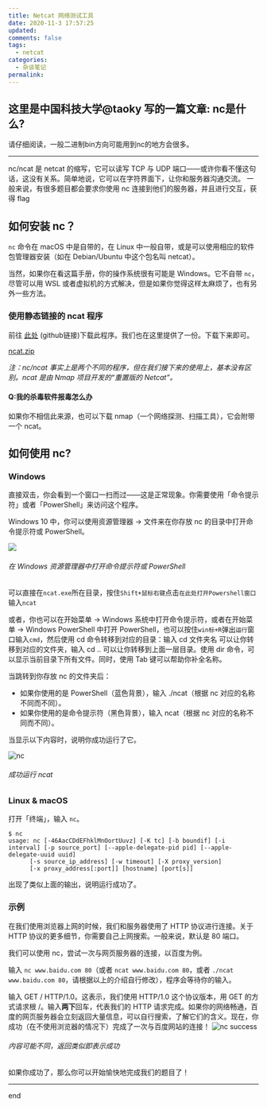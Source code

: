 ```yaml
---
title: Netcat 网络测试工具
date: 2020-11-3 17:57:25
updated: 
comments: false
tags: 
  - netcat
categories: 
  - 杂谈笔记
permalink: 
---
```


**这里是中国科技大学@taoky 写的一篇文章: nc是什么?**
---

请仔细阅读，一般二进制bin方向可能用到nc的地方会很多。



---
nc/ncat 是 netcat 的缩写，它可以读写 TCP 与 UDP 端口——或许你看不懂这句话，这没有关系。简单地说，它可以在字符界面下，让你和服务器沟通交流。
一般来说，有很多题目都会要求你使用 nc 连接到他们的服务器，并且进行交互，获得 flag

## 如何安装 nc？

`nc` 命令在 macOS 中是自带的，在 Linux 中一般自带，或是可以使用相应的软件包管理器安装（如在 Debian/Ubuntu 中这个包名叫 netcat）。

当然，如果你在看这篇手册，你的操作系统很有可能是 Windows。它不自带 `nc`，尽管可以用 WSL 或者虚拟机的方式解决，但是如果你觉得这样太麻烦了，也有另外一些方法。

### 使用静态链接的 ncat 程序

前往 [此处](https://github.com/andrew-d/static-binaries/blob/master/binaries/windows/x86/ncat.exe) (github链接)下载此程序。我们也在这里提供了一份。下载下来即可。

[ncat.zip](http://err0r.top/flag/sourses/ncat.zip)

*注：nc/ncat 事实上是两个不同的程序，但在我们接下来的使用上，基本没有区别。ncat 是由 Nmap 项目开发的“重置版的 Netcat”。*

#### Q:我的杀毒软件报毒怎么办

如果你不相信此来源，也可以下载 nmap（一个网络探测、扫描工具），它会附带一个 ncat。

## 如何使用 nc?

### Windows

直接双击，你会看到一个窗口一扫而过——这是正常现象。你需要使用「命令提示符」或者「PowerShell」来访问这个程序。

Windows 10 中，你可以使用资源管理器 -> 文件来在你存放 nc 的目录中打开命令提示符或 PowerShell。

![](http://err0r.top/wp-content/uploads/2020/11/explorer-1024x510-1.png)
###### 在 Windows 资源管理器中打开命令提示符或 PowerShell

可以直接在`ncat.exe`所在目录，按住`Shift+鼠标右键`点击`在此处打开Powershell窗口`输入`ncat`

或者，你也可以在开始菜单 -> Windows 系统中打开命令提示符，或者在开始菜单 -> Windows PowerShell 中打开 PowerShell，也可以按住`win标+R`弹出`运行`窗口输入`cmd`，然后使用 cd 命令转移到对应的目录：输入 cd 文件夹名 可以让你转移到对应的文件夹，输入 cd .. 可以让你转移到上面一层目录。使用 dir 命令，可以显示当前目录下所有文件。同时，使用 Tab 键可以帮助你补全名称。

当跳转到你存放 nc 的文件夹后：

- 如果你使用的是 PowerShell（蓝色背景），输入 ./ncat（根据 nc 对应的名称不同而不同）。
- 如果你使用的是命令提示符（黑色背景），输入 ncat（根据 nc 对应的名称不同而不同）。

当显示以下内容时，说明你成功运行了它。

![nc](http://err0r.top/wp-content/uploads/2020/11/QQ图片20201103174245.png)
###### 成功运行 ncat


### Linux & macOS

打开「终端」，输入 `nc`。

```
$ nc
usage: nc [-46AacCDdEFhklMnOortUuvz] [-K tc] [-b boundif] [-i interval] [-p source_port] [--apple-delegate-pid pid] [--apple-delegate-uuid uuid]
	  [-s source_ip_address] [-w timeout] [-X proxy_version]
	  [-x proxy_address[:port]] [hostname] [port[s]]
```

出现了类似上面的输出，说明运行成功了。


### 示例

在我们使用浏览器上网的时候，我们和服务器使用了 HTTP 协议进行连接。关于 HTTP 协议的更多细节，你需要自己上网搜索。一般来说，默认是 80 端口。

我们可以使用 nc，尝试一次与网页服务器的连接，以百度为例。

输入 `nc www.baidu.com 80`（或者 `ncat www.baidu.com 80`，或者 `./ncat www.baidu.com 80`，请根据以上的介绍自行修改），程序会等待你的输入。

输入 GET / HTTP/1.0。这表示，我们使用 HTTP/1.0 这个协议版本，用 GET 的方式请求根 /。输入**两下**回车，代表我们的 HTTP 请求完成。如果你的网络畅通，百度的网页服务器会立刻返回大量信息，可以自行搜索，了解它们的含义。现在，你成功（在不使用浏览器的情况下）完成了一次与百度网站的连接！
![nc success](http://err0r.top/wp-content/uploads/2020/11/QQ图片2.png)
###### 内容可能不同，返回类似即表示成功

如果你成功了，那么你可以开始愉快地完成我们的题目了！

---
end
